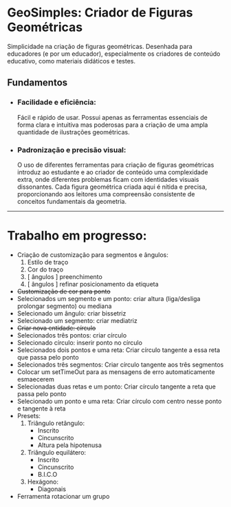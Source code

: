 # GeoSimples: Criador de Figuras Geométricas

Simplicidade na criação de figuras geométricas. Desenhada para educadores (e por um educador), especialmente os criadores de conteúdo educativo, como materiais didáticos e testes.

## Fundamentos

- ### Facilidade e eficiência:
  Fácil e rápido de usar. Possui apenas as ferramentas essenciais de forma clara e intuitiva mas poderosas para a criação de uma ampla quantidade de ilustrações geométricas.
- ### Padronização e precisão visual:
  O uso de diferentes ferramentas para criação de figuras geométricas introduz ao estudante e ao criador de conteúdo uma complexidade extra, onde diferentes problemas ficam com identidades visuais dissonantes. Cada figura geométrica criada aqui é nítida e precisa, proporcionando aos leitores uma compreensão consistente de conceitos fundamentais da geometria.

---

# Trabalho em progresso:

- Criação de customização para segmentos e ângulos:
  1.  Estilo de traço
  2.  Cor do traço
  3.  [ ângulos ] preenchimento
  4.  [ ângulos ] refinar posicionamento da etiqueta
- ~~Customização de cor para ponto~~
- Selecionados um segmento e um ponto: criar altura (liga/desliga prolongar segmento) ou mediana
- Selecionado um ângulo: criar bissetriz
- Selecionado um segmento: criar mediatriz
- ~~Criar nova entidade: círculo~~
- Selecionados três pontos: criar círculo
- Selecionado círculo: inserir ponto no círculo
- Selecionados dois pontos e uma reta: Criar círculo tangente a essa reta que passa pelo ponto
- Selecionados três segmentos: Criar círculo tangente aos três segmentos
- Colocar um setTimeOut para as mensagens de erro automaticamente esmaecerem
- Selecionadas duas retas e um ponto: Criar círculo tangente a reta que passa pelo ponto
- Selecionado um ponto e uma reta: Criar círculo com centro nesse ponto e tangente à reta
- Presets:
  1. Triângulo retângulo:
     - Inscrito
     - Cincunscrito
     - Altura pela hipotenusa
  2. Triângulo equilátero:
     - Inscrito
     - Cincunscrito
     - B.I.C.O
  3. Hexágono:
     - Diagonais
- Ferramenta rotacionar um grupo
